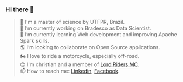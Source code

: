 ### Hi there 👋

> :school_satchel: I'm a master of science by UTFPR, Brazil.\
> 🔭 I’m currently working on Bradesco as Data Scientist.\
> 🌱 I’m currently learning Web development and improving Apache Spark skills.\
> 🌎 I’m looking to collaborate on Open Source applications.\
> :motorcycle: I love to ride a motorcycle, especially off-road.\
> 😊 I'm christian and a member of [Lord Riders MC](https://www.facebook.com/lordridersmc).\
> 📫 How to reach me: [Linkedin](https://www.linkedin.com/in/ggarciabas), [Facebook](https://www.facebook.com/ggarciabas/).
